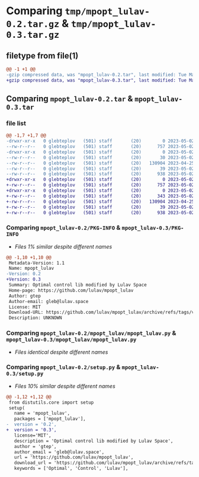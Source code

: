 # Comparing `tmp/mpopt_lulav-0.2.tar.gz` & `tmp/mpopt_lulav-0.3.tar.gz`

## filetype from file(1)

```diff
@@ -1 +1 @@
-gzip compressed data, was "mpopt_lulav-0.2.tar", last modified: Tue May  2 11:19:13 2023, max compression
+gzip compressed data, was "mpopt_lulav-0.3.tar", last modified: Tue May  2 11:23:37 2023, max compression
```

## Comparing `mpopt_lulav-0.2.tar` & `mpopt_lulav-0.3.tar`

### file list

```diff
@@ -1,7 +1,7 @@
-drwxr-xr-x   0 glebteplov   (501) staff       (20)        0 2023-05-02 11:19:13.456266 mpopt_lulav-0.2/
--rw-r--r--   0 glebteplov   (501) staff       (20)      757 2023-05-02 11:19:13.456415 mpopt_lulav-0.2/PKG-INFO
-drwxr-xr-x   0 glebteplov   (501) staff       (20)        0 2023-05-02 11:19:13.456153 mpopt_lulav-0.2/mpopt_lulav/
--rw-r--r--   0 glebteplov   (501) staff       (20)       30 2023-05-02 11:16:40.274757 mpopt_lulav-0.2/mpopt_lulav/__init__.py
--rw-r--r--   0 glebteplov   (501) staff       (20)   130904 2023-04-25 08:47:09.109647 mpopt_lulav-0.2/mpopt_lulav/mpopt_lulav.py
--rw-r--r--   0 glebteplov   (501) staff       (20)       39 2023-05-02 09:29:09.632076 mpopt_lulav-0.2/setup.cfg
--rw-r--r--   0 glebteplov   (501) staff       (20)      938 2023-05-02 11:19:00.288527 mpopt_lulav-0.2/setup.py
+drwxr-xr-x   0 glebteplov   (501) staff       (20)        0 2023-05-02 11:23:37.244911 mpopt_lulav-0.3/
+-rw-r--r--   0 glebteplov   (501) staff       (20)      757 2023-05-02 11:23:37.245054 mpopt_lulav-0.3/PKG-INFO
+drwxr-xr-x   0 glebteplov   (501) staff       (20)        0 2023-05-02 11:23:37.244325 mpopt_lulav-0.3/mpopt_lulav/
+-rw-r--r--   0 glebteplov   (501) staff       (20)      343 2023-05-02 11:22:34.655909 mpopt_lulav-0.3/mpopt_lulav/__init__.py
+-rw-r--r--   0 glebteplov   (501) staff       (20)   130904 2023-04-25 08:47:09.109647 mpopt_lulav-0.3/mpopt_lulav/mpopt_lulav.py
+-rw-r--r--   0 glebteplov   (501) staff       (20)       39 2023-05-02 09:29:09.632076 mpopt_lulav-0.3/setup.cfg
+-rw-r--r--   0 glebteplov   (501) staff       (20)      938 2023-05-02 11:23:24.014193 mpopt_lulav-0.3/setup.py
```

### Comparing `mpopt_lulav-0.2/PKG-INFO` & `mpopt_lulav-0.3/PKG-INFO`

 * *Files 1% similar despite different names*

```diff
@@ -1,10 +1,10 @@
 Metadata-Version: 1.1
 Name: mpopt_lulav
-Version: 0.2
+Version: 0.3
 Summary: Optimal control lib modified by Lulav Space
 Home-page: https://github.com/lulav/mpopt_lulav
 Author: gtep
 Author-email: gleb@lulav.space
 License: MIT
 Download-URL: https://github.com/lulav/mpopt_lulav/archive/refs/tags/v0.1.tar.gz
 Description: UNKNOWN
```

### Comparing `mpopt_lulav-0.2/mpopt_lulav/mpopt_lulav.py` & `mpopt_lulav-0.3/mpopt_lulav/mpopt_lulav.py`

 * *Files identical despite different names*

### Comparing `mpopt_lulav-0.2/setup.py` & `mpopt_lulav-0.3/setup.py`

 * *Files 10% similar despite different names*

```diff
@@ -1,12 +1,12 @@
 from distutils.core import setup
 setup(
   name = 'mpopt_lulav',   
   packages = ['mpopt_lulav'], 
-  version = '0.2', 
+  version = '0.3', 
   license='MIT',   
   description = 'Optimal control lib modified by Lulav Space', 
   author = 'gtep',   
   author_email = 'gleb@lulav.space', 
   url = 'https://github.com/lulav/mpopt_lulav',
   download_url = 'https://github.com/lulav/mpopt_lulav/archive/refs/tags/v0.1.tar.gz', 
   keywords = ['Optimal', 'Control', 'Lulav'],
```

